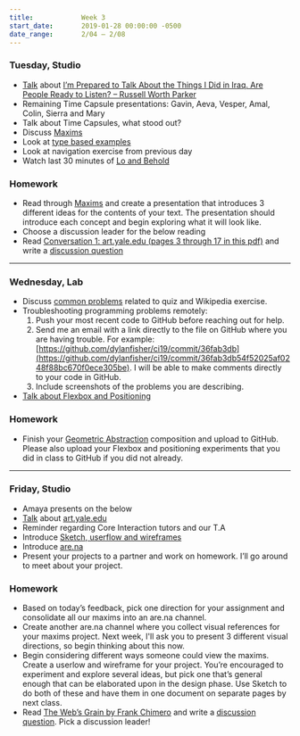 ```yaml
---
title:            Week 3
start_date:       2019-01-28 00:00:00 -0500
date_range:       2/04 – 2/08
---
```


### Tuesday, Studio

- [Talk](https://docs.google.com/document/d/1SasK6M2XYBT9EggStuVZi0uh2W7wzJgV55KdRBmlVCo/edit?usp=sharing) about [I’m Prepared to Talk About the Things I Did in Iraq. Are People Ready to Listen? – Russell Worth Parker](https://www.nytimes.com/2019/01/17/magazine/iraq-marine-phraselator.html)
- Remaining Time Capsule presentations: Gavin, Aeva, Vesper, Amal, Colin, Sierra and Mary
- Talk about Time Capsules, what stood out?
- Discuss [Maxims](../projects/maxims)
- Look at [type based examples](https://paper.dropbox.com/doc/Maxims-Intro--AW~BFslrzOPVY04oCWHg~kKaAQ-9cOXvdWgpIaryO6sXXUFm)
- Look at navigation exercise from previous day
- Watch last 30 minutes of [Lo and Behold](https://www.netflix.com/watch/80097363?source=35)

### Homework
- Read through [Maxims](../projects/maxims) and create a presentation that introduces 3 different ideas for the contents of your text. The presentation should introduce each concept and begin exploring what it will look like.
- Choose a discussion leader for the below reading
- Read [Conversation 1: art.yale.edu (pages 3 through 17 in this pdf)](https://www.dropbox.com/s/p1ikztkma7mi0xf/yale-reader.pdf?dl=0) and write a [discussion question](https://docs.google.com/document/d/1EzxwqxXGLd2a0oGzoalJIt3CRRbPxdPdn6J9j_Ph3vc/edit?usp=sharing)

---

### Wednesday, Lab

- Discuss [common problems](https://paper.dropbox.com/doc/Common-Problems-Week-3--AXAHkhzAaFPYOsXlxeDw3GXDAg-w3RAUoli8MTo13ddl10yy) related to quiz and Wikipedia exercise.
- Troubleshooting programming problems remotely:
  1. Push your most recent code to GitHub before reaching out for help.
  1. Send me an email with a link directly to the file on GitHub where you are having trouble. For example: [https://github.com/dylanfisher/ci19/commit/36fab3db](https://github.com/dylanfisher/ci19/commit/36fab3db54f52025af0248f88bc670f0ece305be).
     I will be able to make comments directly to your code in GitHub.
  1. Include screenshots of the problems you are describing.
- [Talk about Flexbox and Positioning](https://paper.dropbox.com/doc/Positioning-and-Flexbox--AXAqDW7h2mpeQG1OiF41cv2tAg-l6eZyQTEEuUEklpPJaD86)

### Homework

- Finish your [Geometric Abstraction](https://paper.dropbox.com/doc/Flexbox-and-Positioning--AXAqDW7h2mpeQG1OiF41cv2tAg-l6eZyQTEEuUEklpPJaD86#:uid=210761527796846709650273&h2=Geometric-Abstraction-Exercise)
  composition and upload to GitHub. Please also upload your Flexbox and positioning experiments that you did in class to GitHub if you did not already.

---

### Friday, Studio

- Amaya presents on the below
- [Talk](https://www.dropbox.com/s/p1ikztkma7mi0xf/yale-reader.pdf?dl=0) about [art.yale.edu](https://www.dropbox.com/s/p1ikztkma7mi0xf/yale-reader.pdf?dl=0)
- Reminder regarding Core Interaction tutors and our T.A
- Introduce [Sketch, userflow and wireframes](https://paper.dropbox.com/doc/User-Flows-and-Wireframes--AXKIiGCUq52XdCS8VrZujFU7AQ-SiwIpBpGAlNBJuYgQbugm)
- Introduce [are.na](https://www.are.na/)
- Present your projects to a partner and work on homework. I&rsquo;ll go around to meet about your project.

### Homework

- Based on today&rsquo;s feedback, pick one direction for your assignment and consolidate all our maxims into an are.na channel.
- Create another are.na channel where you collect visual references for your maxims project. Next week, I'll ask you to present 3 different visual directions, so begin thinking about this now.
- Begin considering different ways someone could view the maxims. Create a userlow and wireframe for your project. You&rsquo;re encouraged to experiment and explore several ideas, but pick one that&rsquo;s general enough that can be elaborated upon in the design phase. Use Sketch to do both of these and have them in one document on separate pages by next class.
- Read [The Web&rsquo;s Grain by Frank Chimero](https://frankchimero.com/writing/the-webs-grain/) and write a [discussion question](https://docs.google.com/document/d/1IXcT8DUDbmWsiJnMsmX5MK7J1VgufhrgikVV3Kq1tJI/edit?usp=sharing). Pick a discussion leader!

